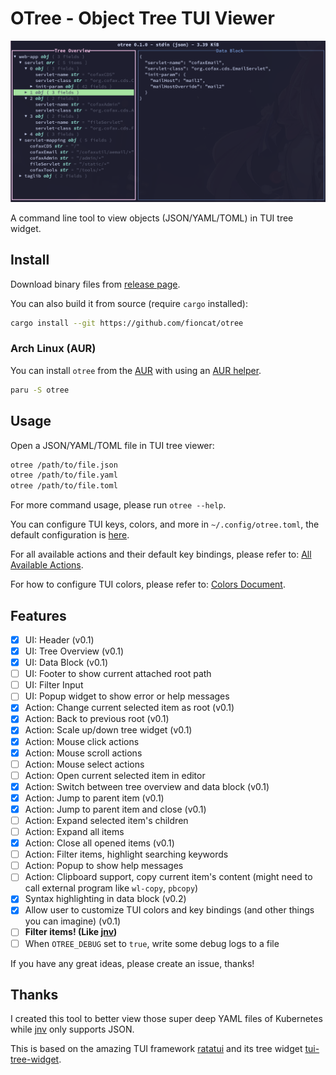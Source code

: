# OTree - Object Tree TUI Viewer

![screenshot](assets/screenshot.png)

A command line tool to view objects (JSON/YAML/TOML) in TUI tree widget.

## Install

Download binary files from [release page](https://github.com/fioncat/otree/releases).

You can also build it from source (require `cargo` installed):

```bash
cargo install --git https://github.com/fioncat/otree
```

### Arch Linux (AUR)

You can install `otree` from the [AUR](https://aur.archlinux.org/packages/otree) with using an [AUR helper](https://wiki.archlinux.org/title/AUR_helpers).

```bash
paru -S otree
```

## Usage

Open a JSON/YAML/TOML file in TUI tree viewer:

```bash
otree /path/to/file.json
otree /path/to/file.yaml
otree /path/to/file.toml
```

For more command usage, please run `otree --help`.

You can configure TUI keys, colors, and more in `~/.config/otree.toml`, the default configuration is [here](config/default.toml).

For all available actions and their default key bindings, please refer to: [All Available Actions](docs/actions.md).

For how to configure TUI colors, please refer to: [Colors Document](docs/colors.md).

## Features

- [x] UI: Header (v0.1)
- [x] UI: Tree Overview (v0.1)
- [x] UI: Data Block (v0.1)
- [ ] UI: Footer to show current attached root path
- [ ] UI: Filter Input
- [ ] UI: Popup widget to show error or help messages
- [x] Action: Change current selected item as root (v0.1)
- [x] Action: Back to previous root (v0.1)
- [x] Action: Scale up/down tree widget (v0.1)
- [x] Action: Mouse click actions
- [x] Action: Mouse scroll actions
- [ ] Action: Mouse select actions
- [ ] Action: Open current selected item in editor
- [x] Action: Switch between tree overview and data block (v0.1)
- [x] Action: Jump to parent item (v0.1)
- [x] Action: Jump to parent item and close (v0.1)
- [ ] Action: Expand selected item's children
- [ ] Action: Expand all items
- [x] Action: Close all opened items (v0.1)
- [ ] Action: Filter items, highlight searching keywords
- [ ] Action: Popup to show help messages
- [ ] Action: Clipboard support, copy current item's content (might need to call external program like `wl-copy`, `pbcopy`)
- [x] Syntax highlighting in data block (v0.2)
- [x] Allow user to customize TUI colors and key bindings (and other things you can imagine) (v0.1)
- [ ] **Filter items! (Like [jnv](https://github.com/ynqa/jnv))**
- [ ] When `OTREE_DEBUG` set to `true`, write some debug logs to a file

If you have any great ideas, please create an issue, thanks!

## Thanks

I created this tool to better view those super deep YAML files of Kubernetes while [jnv](https://github.com/ynqa/jnv) only supports JSON.

This is based on the amazing TUI framework [ratatui](https://github.com/ratatui-org/ratatui) and its tree widget [tui-tree-widget](https://github.com/EdJoPaTo/tui-rs-tree-widget.git).
